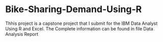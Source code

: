 # Bike-Sharing-Demand-Using-R
Thhis project is a capstone project that I submit for the IBM Data Analyst Using R and Excel. The Complete information can be found in file Data Analysis Report
